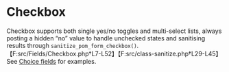 # Checkbox

Checkbox supports both single yes/no toggles and multi-select lists, always posting a hidden “no” value to handle unchecked states and sanitising results through `sanitize_pom_form_checkbox()`.【F:src/Fields/Checkbox.php†L7-L52】【F:src/class-sanitize.php†L29-L45】 See [Choice fields](../fields.md#choice-fields) for examples.
